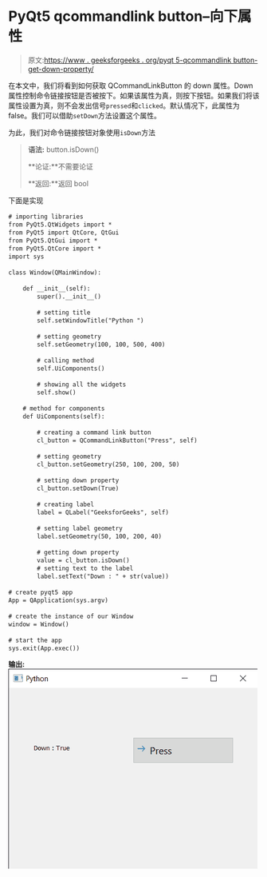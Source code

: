 # PyQt5 qcommandlink button–向下属性

> 原文:[https://www . geeksforgeeks . org/pyqt 5-qcommandlink button-get-down-property/](https://www.geeksforgeeks.org/pyqt5-qcommandlinkbutton-getting-down-property/)

在本文中，我们将看到如何获取 QCommandLinkButton 的 down 属性。Down 属性控制命令链接按钮是否被按下。如果该属性为真，则按下按钮。如果我们将该属性设置为真，则不会发出信号`pressed`和`clicked`。默认情况下，此属性为 false。我们可以借助`setDown`方法设置这个属性。

为此，我们对命令链接按钮对象使用`isDown`方法

> **语法:** button.isDown()
> 
> **论证:**不需要论证
> 
> **返回:**返回 bool

下面是实现

```
# importing libraries
from PyQt5.QtWidgets import * 
from PyQt5 import QtCore, QtGui
from PyQt5.QtGui import * 
from PyQt5.QtCore import * 
import sys

class Window(QMainWindow):

    def __init__(self):
        super().__init__()

        # setting title
        self.setWindowTitle("Python ")

        # setting geometry
        self.setGeometry(100, 100, 500, 400)

        # calling method
        self.UiComponents()

        # showing all the widgets
        self.show()

    # method for components
    def UiComponents(self):

        # creating a command link button
        cl_button = QCommandLinkButton("Press", self)

        # setting geometry
        cl_button.setGeometry(250, 100, 200, 50)

        # setting down property
        cl_button.setDown(True)

        # creating label
        label = QLabel("GeeksforGeeks", self)

        # setting label geometry
        label.setGeometry(50, 100, 200, 40)

        # getting down property
        value = cl_button.isDown()
        # setting text to the label
        label.setText("Down : " + str(value))

# create pyqt5 app
App = QApplication(sys.argv)

# create the instance of our Window
window = Window()

# start the app
sys.exit(App.exec())
```

**输出:**
![](img/eaf4978339b422bef4867c53716e71ff.png)
